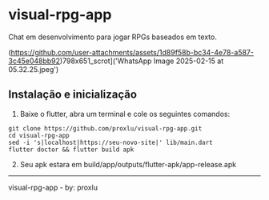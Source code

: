 # visual-rpg-app
Chat em desenvolvimento para jogar RPGs baseados em texto.

(https://github.com/user-attachments/assets/1d89f58b-bc34-4e78-a587-3c45e048bb92)798x651_scrot]('WhatsApp Image 2025-02-15 at 05.32.25.jpeg')

## Instalação e inicialização
1. Baixe o flutter, abra um terminal e cole os seguintes comandos:
```
git clone https://github.com/proxlu/visual-rpg-app.git
cd visual-rpg-app
sed -i 's|localhost|https://seu-novo-site|' lib/main.dart
flutter doctor && flutter build apk
```
2. Seu apk estara em build/app/outputs/flutter-apk/app-release.apk
---
visual-rpg-app - by: proxlu
